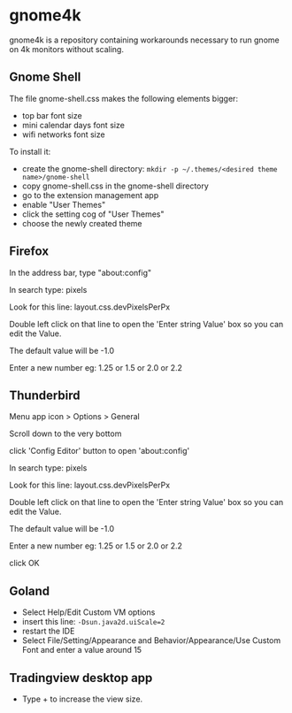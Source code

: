 # gnome4k

gnome4k is a repository containing workarounds necessary to run gnome on 4k monitors without scaling.


## Gnome Shell

The file gnome-shell.css makes the following elements bigger:

- top bar font size
- mini calendar days font size
- wifi networks font size

To install it:
- create the gnome-shell directory:
    ``` mkdir -p ~/.themes/<desired theme name>/gnome-shell ```
- copy gnome-shell.css in the gnome-shell directory
- go to the extension management app
- enable "User Themes"
- click the setting cog of "User Themes"
- choose the newly created theme

## Firefox

In the address bar, type "about:config"

In search type: pixels

Look for this line: layout.css.devPixelsPerPx

Double left click on that line to open the 'Enter string Value' box so you can edit the Value.

The default value will be -1.0

Enter a new number eg: 1.25 or 1.5 or 2.0 or 2.2


## Thunderbird

Menu app icon > Options > General

Scroll down to the very bottom

click 'Config Editor' button to open 'about:config' 

In search type: pixels

Look for this line: layout.css.devPixelsPerPx

Double left click on that line to open the 'Enter string Value' box so you can edit the Value. 

The default value will be -1.0

Enter a new number eg: 1.25 or 1.5 or 2.0 or 2.2

click OK 

## Goland
- Select Help/Edit Custom VM options
- insert this line:
  ```-Dsun.java2d.uiScale=2```
- restart the IDE
- Select File/Setting/Appearance and Behavior/Appearance/Use Custom Font and enter a value around 15


## Tradingview desktop app
- Type <ctrl>+ to increase the view size. 



